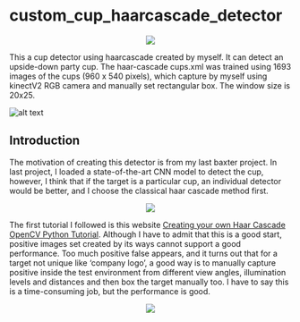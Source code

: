 # custom_cup_haarcascade_detector

<p align="center">
<img src="https://github.com/zhouyuan7/custom_cup_haarcascade_detector/blob/master/readme_source/video3_gif.gif"/>
</p>

This a cup detector using haarcascade created by myself. It can detect an upside-down party cup. The haar-cascade cups.xml was trained using 1693 images of the cups (960 x 540 pixels), which capture by myself using kinectV2 RGB camera and manually set rectangular box. The window size is 20x25.

![alt text](https://github.com/zhouyuan7/custom_cup_haarcascade_detector/blob/master/readme_source/performance.jpeg)

## Introduction

The motivation of creating this detector is from my last baxter project. In last project, I loaded a state-of-the-art CNN model to detect the cup, however, I think that if the target is a particular cup, an individual detector would be better, and I choose the classical haar cascade method first.

<p align="center">
<img src="https://github.com/zhouyuan7/custom_cup_haarcascade_detector/blob/master/readme_source/video2_gif.gif"/>
</p>

The first tutorial I followed is this website [Creating your own Haar Cascade OpenCV Python Tutorial](https://pythonprogramming.net/haar-cascade-object-detection-python-opencv-tutorial/).  Although I have to admit that this is a good start, positive images set created by its ways cannot support a good performance. Too much positive false appears, and it turns out that for a target not unique like ‘company logo’, a good way is to manually capture positive inside the test environment from different view angles, illumination levels and distances and then box the target manually too. I have to say this is a time-consuming job, but the performance is good. 

<p align="center">
<img src="https://github.com/zhouyuan7/custom_cup_haarcascade_detector/blob/master/readme_source/video1_gif.gif"/>
</p>
